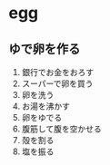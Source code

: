 # egg
ゆで卵を作る
---
1. 銀行でお金をおろす
2. スーパーで卵を買う
3. 卵を洗う
4. お湯を沸かす  
5. 卵をゆでる  
6. 腹筋して腹を空かせる  
7. 殻を割る  
8. 塩を振る

